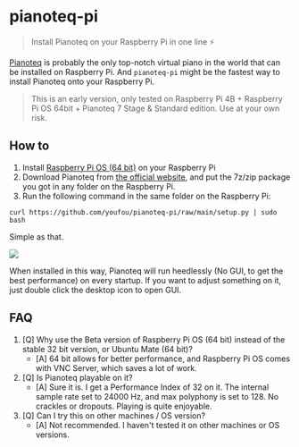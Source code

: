 # pianoteq-pi

> Install Pianoteq on your Raspberry Pi in one line ⚡️

[Pianoteq](https://pianoteq.com/) is probably the only top-notch virtual piano in the world that can be installed on Raspberry Pi. 
And `pianoteq-pi` might be the fastest way to install Pianoteq onto your Raspberry Pi.

> This is an early version, only tested on Raspberry Pi 4B + Raspberry Pi OS 64bit + Pianoteq 7 Stage & Standard edition. Use at your own risk.

## How to

1. Install [Raspberry Pi OS (64 bit)](https://downloads.raspberrypi.org/raspios_arm64/images/) on your Raspberry Pi
2. Download Pianoteq from [the official website](https://pianoteq.com/), and put the 7z/zip package you got in any folder on the Raspberry Pi.
3. Run the following command in the same folder on the Raspberry Pi:
```shell
curl https://github.com/youfou/pianoteq-pi/raw/main/setup.py | sudo bash
```
Simple as that.

![](https://raw.githubusercontent.com/youfou/pianoteq-pi/main/screenshot.png)

When installed in this way, Pianoteq will run heedlessly (No GUI, to get the best performance) on every startup.
If you want to adjust something on it, just double click the desktop icon to open GUI.


## FAQ

1. [Q] Why use the Beta version of Raspberry Pi OS (64 bit) instead of the stable 32 bit version, or Ubuntu Mate (64 bit)?
    - [A] 64 bit allows for better performance, and Raspberry Pi OS comes with VNC Server, which saves a lot of work.
2. [Q] Is Pianoteq playable on it?
    - [A] Sure it is. I get a Performance Index of 32 on it. The internal sample rate set to 24000 Hz, and max polyphony is set to 128. No crackles or dropouts. Playing is quite enjoyable.
3. [Q] Can I try this on other machines / OS version?
    - [A] Not recommended. I haven't tested it on other machines or OS versions.
